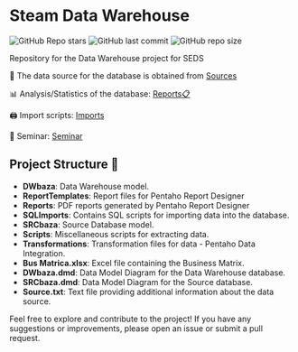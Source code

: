 # Steam Data Warehouse
![GitHub Repo stars](https://img.shields.io/github/stars/momcilovicluka/seds-projekat?style=for-the-badge&color=0000ff) 
![GitHub last commit](https://img.shields.io/github/last-commit/momcilovicluka/seds-projekat?style=for-the-badge&color=0000ff) 
![GitHub repo size](https://img.shields.io/github/repo-size/momcilovicluka/seds-projekat?style=for-the-badge&color=0000ff)

Repository for the Data Warehouse project for SEDS

📄 The data source for the database is obtained from [Sources](Source.txt)

📊 Analysis/Statistics of the database: [Reports📋](/Reports)

🖨️ Import scripts: [Imports](/SQLImports)

📜 Seminar: [Seminar](Seminarski.pdf)

## Project Structure 📐
- **DWbaza**: Data Warehouse model.
- **ReportTemplates**: Report files for Pentaho Report Designer
- **Reports**: PDF reports generated by Pentaho Report Designer
- **SQLImports**: Contains SQL scripts for importing data into the database.
- **SRCbaza**: Source Database model.
- **Scripts**: Miscellaneous scripts for extracting data.
- **Transformations**: Transformation files for data - Pentaho Data Integration.
- **Bus Matrica.xlsx**: Excel file containing the Business Matrix.
- **DWbaza.dmd**: Data Model Diagram for the Data Warehouse database.
- **SRCbaza.dmd**: Data Model Diagram for the Source database.
- **Source.txt**: Text file providing additional information about the data source.

Feel free to explore and contribute to the project! If you have any suggestions or improvements, please open an issue or submit a pull request.
